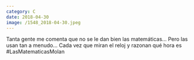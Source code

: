 ```yaml
--- 
category: C 
date: 2018-04-30 
image: /1548_2018-04-30.jpeg 
--- 
```


Tanta gente me comenta que no se le dan bien las matemáticas... Pero las usan tan a menudo... Cada vez que miran el reloj y razonan qué hora es #LasMatematicasMolan